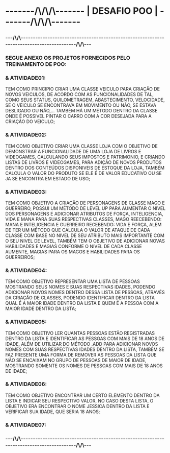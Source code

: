 <h1>-------/\/\/\-------  | DESAFIO POO | -------/\/\/\-------</h1>
<h3> ---/\/\----------------------------------------------------------------------------------------/\/\--- </h3>
<h3> SEGUE ANEXO OS PROJETOS FORNECIDOS PELO TREINAMENTO DE POO:</h3>
<h3> & ATIVIDADE01:</h3> TEM COMO PRINCIPIO CRIAR UMA CLASSE VEICULO PARA CRIAÇÃO DE NOVOS VEICULOS, DE ACORDO COM AS FUNCIONALIDADES DE TAL, COMO SEUS STATUS, QUILOMETRAGEM, ABASTECIMENTO, VELOCIDADE, SE O VEICULO SE ENCONTRAVA EM MOVIMENTO OU NÃO, SE ESTAVA DESLIGADO OU NÃO,... TAMBÉM HÁ UM MÉTODO DENTRO DA CLASSE ONDE É POSSIVEL PINTAR O CARRO COM A COR DESEJADA PARA A CRIAÇÃO DO VEICULO;
<h3> & ATIVIDADE02:</h3> TEM COMO OBJETIVO CRIAR UMA CLASSE LOJA COM O OBJETIVO DE DEMONSTRAR A FUNCIONALIDADE DE UMA LOJA DE LIVROS E VIDEOGAMES, CALCULANDO SEUS IMPOSTOS E PATRIMONIO, E CRIANDO LISTAS DE LIVROS E VIDEOGAMES, PARA ADIÇÃO DE NOVOS PRODUTOS DENTRO DOS CONTEÚDOS DISPONIVEIS DE ESTOQUE DA LOJA, TAMBÉM CALCULA O VALOR DO PRODUTO SE ELE É DE VALOR EDUCATIVO OU SE JA SE ENCONTRA EM ESTADO DE USO;
<h3> & ATIVIDADE03:</h3> TEM COMO OBJETIVO A CRIAÇÃO DE PERSONAGENS DE CLASSE MAGO E GUERREIRO, POSSUI UM MÉTODO DE LEVEL UP PARA AUMENTAR O NIVEL DOS PERSONAGENS E ADICIONAR ATRIBUTOS DE FORÇA, INTELIGENCIA, VIDA E MANA PARA SUAS RESPECTIVAS CLASSES, MAGO REECEBENDO: MANA E INTELIGENCIA E GUERREIRO RECEBENDO: VIDA E FORÇA, ALEM DE TER UM MÉTODO QUE CALCULA O VALOR DE ATAQUE DE CADA CLASSE COM BASE NO NIVEL DE SEU ATRIBUTO MAIS IMPORTANTE COM O SEU NIVEL DE LEVEL, TAMBÉM TEM O OBJETIVO DE ADICIONAR NOVAS HABILIDADES E MAGIAS CONFORME O NIVEL DE CADA CLASSE AUMENTE, MAGIAS PARA OS MAGOS E HABILIDADES PARA OS GUERREIROS;
<h3> & ATIVIDADE04:</h3>TEM COMO OBJETIVO REPRESENTAR UMA LISTA DE PESSOAS MOSTRANDO SEUS NOMES E SUAS RESPECTIVAS IDADES, PODENDO ADICIONAR NOVOS NOMES DENTRO DESSA LISTA DE PESSOAS, ATRAVÉS DA CRIAÇÃO DE CLASSES, PODENDO IDENTIFICAR DENTRO DA LISTA QUAL É A MAIOR IDADE DENTRO DA LISTA E QUEM É A PESSOA COM A MAIOR IDADE DENTRO DA LISTA;
<h3> & ATIVIDADE05:</h3> TEM COMO OBJETIVO LER QUANTAS PESSOAS ESTÃO REGISTRADAS DENTRO DA LISTA E IDENTIFICAR AS PESSOAS COM MAIS DE 18 ANOS DE IDADE, ALÉM DE UTILIZAR DO MÉTODO .ADD PARA ADICIONAR NOVOS NOMES COM SUAS RESPECTIVAS IDADES DENTRO DA LISTA, TAMBÉM SE FAZ PRESENTE UMA FORMA DE REMOVER AS PESSOAS DA LISTA QUE NÃO SE ENCAIXAM NO GRUPO DE PESSOAS DE MAIOR DE IDADE, MOSTRANDO SOMENTE OS NOMES DE PESSOAS COM MAIS DE 18 ANOS DE IDADE;
<h3> & ATIVIDADE06:</h3> TEM COMO OBJETIVO ENCONTRAR UM CERTO ELEMENTO DENTRO DA LISTA E INDICAR SEU RESPECTIVO VALOR, NO CASO DESTA LISTA, O OBJETIVO ERA ENCONTRAR O NOME JESSICA DENTRO DA LISTA E VERIFICAR SUA IDADE, QUE SERIA 18 ANOS;
<h3> & ATIVIDADE07:</h3> 
<h3> ---/\/\----------------------------------------------------------------------------------------/\/\--- </h3>
